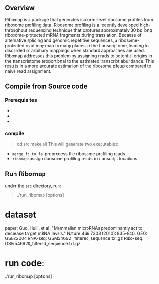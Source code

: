 Overview
------
Ribomap is a package that generates isoform-level ribosome profiles from ribosome profiling data. Ribosome profiling is a recently developed high-throughput sequencing technique that captures approximately 30 bp long ribosome-protected mRNA fragments during translation. Because of alternative splicing and genomic repetitive sequences, a ribosome-protected read may map to many places in the transcriptome, leading to discarded or arbitrary mappings when standard approaches are used. Ribomap addresses this problem by assigning reads to potential origins in the transcriptome proportional to the estimated transcript abundance. This results in a more accurate estimation of the ribosome pileup compared to naive read assignment.

Compile from Source code
------
### Prerequisites
* [boost]:(http://www.boost.org/)
* [cereal (v1.0.0)]:(http://uscilab.github.io/cereal/)
* [seqan (v1.4.1)]:(http://www.seqan.de/)

### compile
> cd src
> make all
This will generate two executables: 
* `merge_fq_to_fa`: preprocess the ribosome profiling reads
* `ribomap`: assign ribosome profiling reads to transcript locations

Run Ribomap
------
under the `src` directory, run:
> ./run_ribomap [options]

# dataset
  paper: Guo, Huili, et al. "Mammalian microRNAs predominantly act to decrease target mRNA levels." Nature 466.7308 (2010): 835-840.
  GEO: GSE22004
  RNA-seq: GSM546921_filtered_sequence.txt.gz
  Ribo-seq: GSM546920_filtered_sequence.txt.gz


# run code:
./run_ribomap [options]
 